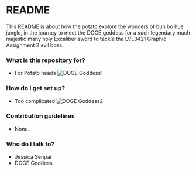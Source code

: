 # README #

This README is about how the potato explore the wonders of bun bo hue jungle, in the journey to meet the DOGE goddess for a such legendary much majestic many holy Excalibur sword to tackle the LVL3421 Graphic Assignment 2 evil boss.

### What is this repository for? ###

* For Potato heads
![DOGE Goddess1](https://upload.wikimedia.org/wikipedia/en/5/5f/Original_Doge_meme.jpg)

### How do I get set up? ###

* Too complicated
![DOGE Goddess2](http://weknowmemes.com/generator/uploads/generated/g1387883614110811294.jpg) 


### Contribution guidelines ###

* None.

### Who do I talk to? ###

* Jessica Senpai
* DOGE Goddess